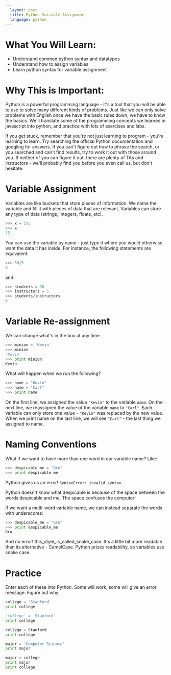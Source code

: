 ```yaml
---
  layout: post
  title: Python Variable Assignment
  language: python
---
```


# What You Will Learn:
+ Understand common python syntax and datatypes
+ Understand how to assign variables
+ Learn python syntax for variable assignment

# Why This is Important:
Python is a powerful programming language - it's a tool that you will be able to use to solve many different kinds of problems. Just like we can only solve problems with English once we have the basic rules down, we have to know the basics. We'll translate some of the programming concepts we learned in javascript into python, and practice with lots of exercises and labs.

If you get stuck, remember that you're not just learning to program - you're learning to learn. Try searching the official Python documentation and googling for answers. If you can't figure out how to phrase the search, or you searched and can't find results, try to work it out with those around you. If neither of you can figure it out, there are plenty of TAs and instructors - we'll probably find you before you even call us, but don't hesitate.

# Variable Assignment
Variables are like buckets that store pieces of information. We name the variable and fill it with pieces of data that are relevant. Variables can store any type of data (strings, integers, floats, etc).

```python
>>> x = 15;
>>> x
15
```

You can use the variable by name - just type it where you would otherwise want the data it has inside. For instance, the following statements are equivalent:

```python
>>> 30/5
6
```
and:

```python
>>> students = 30
>>> instructors = 5
>>> students/instructors
6
```

# Variable Re-assignment
We can change what's in the box at any time.

```python
>>> minion = 'Kevin'
>>> minion
'Kevin'
>>> print minion
Kevin
```
What will happen when we run the following?

```python
>>> name = "Kevin"
>>> name = "Carl"
>>> print name
```

On the first line, we assigned the value `"Kevin"` to the variable `name`. On the next line, we reassigned the value of the variable `name` to `"Carl"`. Each variable can only store one value - `"Kevin"` was replaced by the new value. When we print name on the last line, we will see `"Carl"` - the last thing we assigned to name.

# Naming Conventions

What if we want to have more than one word in our variable name? Like:

```python
>>> despicable me = "Gru"
>>> print despicable me
```
Python gives us an error!
`SyntaxError: invalid syntax.`

Python doesn't know what despicable is because of the space between the words despicable and me. The space confuses the computer!

If we want a multi-word variable name, we can instead separate the words with underscores:

```python
>>> despicable_me = "Gru"
>>> print despicable_me
Gru
```
And no error! this_style_is_called_snake_case. It's a little bit more readable than its alternative - CamelCase. Python prizes readability, so variables use snake case.

# Practice
Enter each of these into Python.  Some will work, some will give an error message.  Figure out why.

```python
college = 'Stanford'
print college
```

```python
'college' = 'Stanford'
print college
```

```python
college = Stanford
print college
```

```python
major = 'Computer Science'
print major
```

```python
major = college
print major
print college
```
